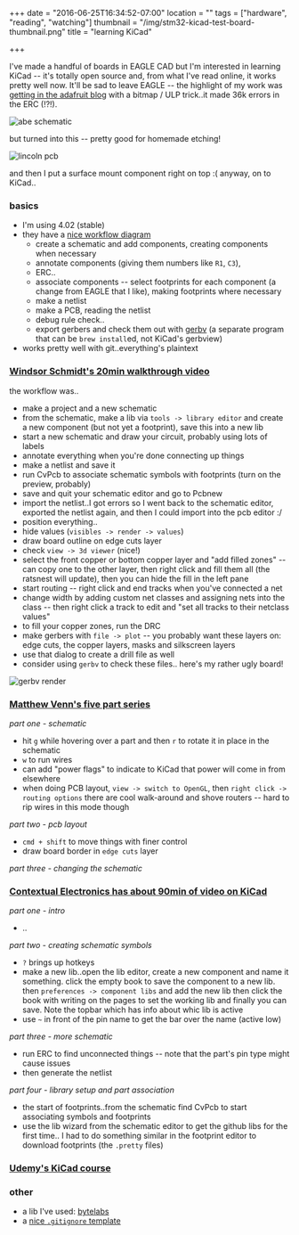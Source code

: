 +++
date = "2016-06-25T16:34:52-07:00"
location = ""
tags = ["hardware", "reading", "watching"]
thumbnail = "/img/stm32-kicad-test-board-thumbnail.png"
title = "learning KiCad"

+++

I've made a handful of boards in EAGLE CAD but I'm interested in learning KiCad --
it's totally open source and, from what I've read online, it works pretty well now.
It'll be sad to leave EAGLE --
the highlight of my work was [getting in the adafruit blog](https://blog.adafruit.com/2010/02/17/four-score-and-seven-boards-ago/)
with a bitmap / ULP trick..it made 36k errors in the ERC (!?!).

<!--more-->

![abe schematic](/img/abe-schematic.png)

but turned into this -- pretty good for homemade etching!

![lincoln pcb](/img/lincoln-pcb.jpg)

and then I put a surface mount component right on top :(
anyway, on to KiCad..


### basics
* I'm using 4.02 (stable)
* they have a [nice workflow diagram](http://docs.kicad-pcb.org/en/getting_started_in_kicad.html#kicad-work-flow-overview)
  * create a schematic and add components, creating components when necessary
  * annotate components (giving them numbers like `R1`, `C3`),
  * ERC..
  * associate components -- select footprints for each component
  (a change from EAGLE that I like), making footprints where necessary
  * make a netlist
  * make a PCB, reading the netlist
  * debug rule check..
  * export gerbers and check them out with [gerbv](http://gerbv.geda-project.org/)
  (a separate program that can be `brew install`ed, not KiCad's gerbview)
* works pretty well with git..everything's plaintext


### [Windsor Schmidt's 20min walkthrough video](https://www.youtube.com/watch?v=zK3rDhJqMu0)

the workflow was..

* make a project and a new schematic
* from the schematic, make a lib via `tools -> library editor`
and create a new component (but not yet a footprint),
save this into a new lib
* start a new schematic and draw your circuit, probably using lots of labels
* annotate everything when you're done connecting up things
* make a netlist and save it
* run CvPcb to associate schematic symbols with footprints (turn on the preview, probably)
* save and quit your schematic editor and go to Pcbnew
* import the netlist..I got errors so I went back to the schematic editor,
exported the netlist again, and then I could import into the pcb editor :/
* position everything..
* hide values (`visibles -> render -> values`)
* draw board outline on edge cuts layer
* check `view -> 3d viewer` (nice!)
* select the front copper or bottom copper layer and "add filled zones" --
can copy one to the other layer, then right click and fill them all
(the ratsnest will update), then you can hide the fill in the left pane
* start routing -- right click and end tracks when you've connected a net
* change width by adding custom net classes and assigning nets into the class --
then right click a track to edit and "set all tracks to their netclass values"
* to fill your copper zones, run the DRC
* make gerbers with `file -> plot` -- you probably want these layers on:
edge cuts, the copper layers, masks and silkscreen layers
* use that dialog to create a drill file as well
* consider using `gerbv` to check these files.. here's my rather ugly board!

![gerbv render](/img/kicad-schmidt-walkthrough-render.png)


### [Matthew Venn's five part series](https://www.youtube.com/watch?v=v-qCI8wv72w&list=PLmcDgdDpcaPjIBy60y22XzG036ckQI7bC)

*part one - schematic*

* hit `g` while hovering over a part and then `r` to rotate it in place in the schematic
* `w` to run wires
* can add "power flags" to indicate to KiCad that power will come in from elsewhere
* when doing PCB layout, `view -> switch to OpenGL`, then `right click -> routing options`
there are cool walk-around and shove routers --
hard to rip wires in this mode though

*part two - pcb layout*

* `cmd + shift` to move things with finer control
* draw board border in `edge cuts` layer

*part three - changing the schematic*


### [Contextual Electronics has about 90min of video on KiCad](https://contextualelectronics.com/learning/getting-to-blinky-4-0/)

*part one - intro*

* ..

*part two - creating schematic symbols*

* `?` brings up hotkeys
* make a new lib..open the lib editor, create a new component and name it something.
click the empty book to save the component to a new lib.
then `preferences -> component libs` and add the new lib
then click the book with writing on the pages to set the working lib and finally you can save.
Note the topbar which has info about whic lib is active
* use `~` in front of the pin name to get the bar over the name (active low)

*part three - more schematic*

* run ERC to find unconnected things -- note that the part's pin type might cause issues
* then generate the netlist

*part four - library setup and part association*

* the start of footprints..from the schematic find CvPcb to start associating symbols and footprints
* use the lib wizard from the schematic editor to get the github libs for the first time..
I had to do something similar in the footprint editor to download footprints (the `.pretty` files)


### [Udemy's KiCad course](https://www.udemy.com/kicad-pro/)


### other

* a lib I've used: [bytelabs](https://github.com/open-project/kicadlibrary)
* a [nice `.gitignore` template](https://gist.github.com/masahirosuzuka/6a333a0305e6903686c9)
